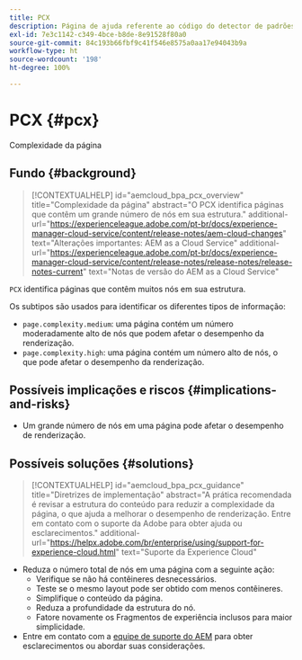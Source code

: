 ```yaml
---
title: PCX
description: Página de ajuda referente ao código do detector de padrões.
exl-id: 7e3c1142-c349-4bce-b8de-8e91528f80a0
source-git-commit: 84c193b66fbf9c41f546e8575a0aa17e94043b9a
workflow-type: ht
source-wordcount: '198'
ht-degree: 100%

---
```


# PCX {#pcx}

Complexidade da página

## Fundo {#background}

>[!CONTEXTUALHELP]
>id="aemcloud_bpa_pcx_overview"
>title="Complexidade da página"
>abstract="O PCX identifica páginas que contêm um grande número de nós em sua estrutura."
>additional-url="https://experienceleague.adobe.com/pt-br/docs/experience-manager-cloud-service/content/release-notes/aem-cloud-changes" text="Alterações importantes: AEM as a Cloud Service"
>additional-url="https://experienceleague.adobe.com/pt-br/docs/experience-manager-cloud-service/content/release-notes/release-notes/release-notes-current" text="Notas de versão do AEM as a Cloud Service"

`PCX` identifica páginas que contêm muitos nós em sua estrutura.

Os subtipos são usados para identificar os diferentes tipos de informação:

* `page.complexity.medium`: uma página contém um número moderadamente alto de nós que podem afetar o desempenho da renderização.
* `page.complexity.high`: uma página contém um número alto de nós, o que pode afetar o desempenho da renderização.

## Possíveis implicações e riscos {#implications-and-risks}

* Um grande número de nós em uma página pode afetar o desempenho de renderização.

## Possíveis soluções {#solutions}

>[!CONTEXTUALHELP]
>id="aemcloud_bpa_pcx_guidance"
>title="Diretrizes de implementação"
>abstract="A prática recomendada é revisar a estrutura do conteúdo para reduzir a complexidade da página, o que ajuda a melhorar o desempenho de renderização. Entre em contato com o suporte da Adobe para obter ajuda ou esclarecimentos."
>additional-url="https://helpx.adobe.com/br/enterprise/using/support-for-experience-cloud.html" text="Suporte da Experience Cloud"

* Reduza o número total de nós em uma página com a seguinte ação:
   * Verifique se não há contêineres desnecessários.
   * Teste se o mesmo layout pode ser obtido com menos contêineres.
   * Simplifique o conteúdo da página.
   * Reduza a profundidade da estrutura do nó.
   * Fatore novamente os Fragmentos de experiência inclusos para maior simplicidade.
* Entre em contato com a [equipe de suporte do AEM](https://helpx.adobe.com/br/enterprise/using/support-for-experience-cloud.html) para obter esclarecimentos ou abordar suas considerações.
